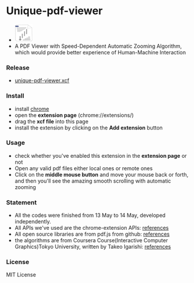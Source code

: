 # Unique-pdf-viewer
* ![jpg](img/48.png)
* A PDF Viewer with Speed-Dependent Automatic Zooming Algorithm, which would provide better experience of Human-Machine Interaction

### Release
* [unique-pdf-viewer.xcf](https://github.com/jsyishan/unique-pdf-viewer/raw/master/release/unique-pdf-viewer.crx)
### Install
* install [chrome](https://www.google.com/chrome/browser/desktop/index.html)
* open the **extension page** (chrome://extensions/)
* drag the **xcf file** into this page
* install the extension by clicking on the **Add extension** button

### Usage
* check whether you've enabled this extension in the **extension page** or not
* Open any valid pdf files either local ones or remote ones
* Click on the **middle mouse button** and move your mouse back or forth, and then you'll see the amazing smooth scrolling with automatic zooming

### Statement
* All the codes were finished from 13 May to 14 May, developed independently.
* All APIs we've used are the chrome-extension APIs: [references](https://developer.chrome.com/extensions)
* All open source libraries are from pdf.js from github: [references](https://github.com/mozilla/pdf.js)
* the algorithms are from Coursera Course(Interactive Computer Graphics)Tokyo University, written by Takeo Igarishi: [references](http://www-ui.is.s.u-tokyo.ac.jp/~takeo/papers/uist2000.pdf)

### License
MIT License
